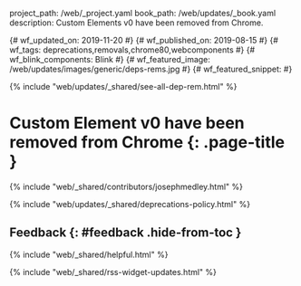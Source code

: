 project_path: /web/_project.yaml
book_path: /web/updates/_book.yaml
description: Custom Elements v0  have been removed from Chrome.

{# wf_updated_on: 2019-11-20 #}
{# wf_published_on: 2019-08-15 #}
{# wf_tags: deprecations,removals,chrome80,webcomponents #}
{# wf_blink_components: Blink #}
{# wf_featured_image: /web/updates/images/generic/deps-rems.jpg #}
{# wf_featured_snippet:  #}

{% include "web/updates/_shared/see-all-dep-rem.html" %}

# Custom Element v0 have been removed from Chrome {: .page-title }

{% include "web/_shared/contributors/josephmedley.html" %}





{% include "web/updates/_shared/deprecations-policy.html" %}

## Feedback {: #feedback .hide-from-toc }

{% include "web/_shared/helpful.html" %}

{% include "web/_shared/rss-widget-updates.html" %}